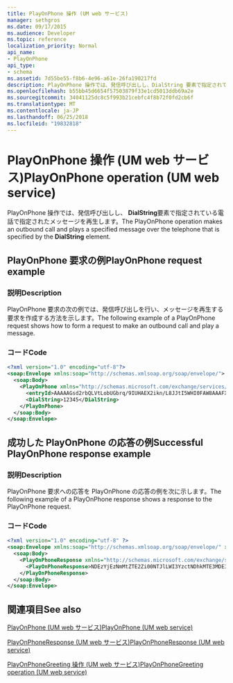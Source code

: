 ```yaml
---
title: PlayOnPhone 操作 (UM web サービス)
manager: sethgros
ms.date: 09/17/2015
ms.audience: Developer
ms.topic: reference
localization_priority: Normal
api_name:
- PlayOnPhone
api_type:
- schema
ms.assetid: 7d55be55-f8b6-4e96-a61e-26fa190217fd
description: PlayOnPhone 操作では、発信呼び出しし、DialString 要素で指定されている電話で指定されたメッセージを再生します。
ms.openlocfilehash: b55bb45d6654f57503879f33e1cd5013ddb69a2e
ms.sourcegitcommit: 34041125dc8c5f993b21cebfc4f8b72f0fd2cb6f
ms.translationtype: MT
ms.contentlocale: ja-JP
ms.lasthandoff: 06/25/2018
ms.locfileid: "19832818"
---
```

# <a name="playonphone-operation-um-web-service"></a><span data-ttu-id="38694-103">PlayOnPhone 操作 (UM web サービス)</span><span class="sxs-lookup"><span data-stu-id="38694-103">PlayOnPhone operation (UM web service)</span></span>

<span data-ttu-id="38694-104">PlayOnPhone 操作では、発信呼び出しし、 **DialString**要素で指定されている電話で指定されたメッセージを再生します。</span><span class="sxs-lookup"><span data-stu-id="38694-104">The PlayOnPhone operation makes an outbound call and plays a specified message over the telephone that is specified by the **DialString** element.</span></span> 
  
## <a name="playonphone-request-example"></a><span data-ttu-id="38694-105">PlayOnPhone 要求の例</span><span class="sxs-lookup"><span data-stu-id="38694-105">PlayOnPhone request example</span></span>

### <a name="description"></a><span data-ttu-id="38694-106">説明</span><span class="sxs-lookup"><span data-stu-id="38694-106">Description</span></span>

<span data-ttu-id="38694-107">PlayOnPhone 要求の次の例では、発信呼び出しを行い、メッセージを再生する要求を作成する方法を示します。</span><span class="sxs-lookup"><span data-stu-id="38694-107">The following example of a PlayOnPhone request shows how to form a request to make an outbound call and play a message.</span></span>
  
### <a name="code"></a><span data-ttu-id="38694-108">コード</span><span class="sxs-lookup"><span data-stu-id="38694-108">Code</span></span>

```XML
<?xml version="1.0" encoding="utf-8"?>
<soap:Envelope xmlns:soap="http://schemas.xmlsoap.org/soap/envelope/">
  <soap:Body>
    <PlayOnPhone xmlns="http://schemas.microsoft.com/exchange/services/2006/messages">
      <entryId>AAAAAGsd2rbQLVtLobUGbrq/9IUHAEX2ikn/L8JJtI5WHI0FAW8AAAFXHhsAACxVpEl+KVVLl957wp//x6UAGAetcDUAAA==</entryId>
      <DialString>12345</DialString>
    </PlayOnPhone>
  </soap:Body>
</soap:Envelope>
```

## <a name="successful-playonphone-response-example"></a><span data-ttu-id="38694-109">成功した PlayOnPhone の応答の例</span><span class="sxs-lookup"><span data-stu-id="38694-109">Successful PlayOnPhone response example</span></span>

### <a name="description"></a><span data-ttu-id="38694-110">説明</span><span class="sxs-lookup"><span data-stu-id="38694-110">Description</span></span>

<span data-ttu-id="38694-111">PlayOnPhone 要求への応答を PlayOnPhone の応答の例を次に示します。</span><span class="sxs-lookup"><span data-stu-id="38694-111">The following example of a PlayOnPhone response shows a response to the PlayOnPhone request.</span></span>
  
### <a name="code"></a><span data-ttu-id="38694-112">コード</span><span class="sxs-lookup"><span data-stu-id="38694-112">Code</span></span>

```XML
<?xml version="1.0" encoding="utf-8" ?> 
<soap:Envelope xmlns:soap="http://schemas.xmlsoap.org/soap/envelope/" xmlns:xsi="http://www.w3.org/2001/XMLSchema-instance" xmlns:xsd="http://www.w3.org/2001/XMLSchema">
  <soap:Body>
    <PlayOnPhoneResponse xmlns="http://schemas.microsoft.com/exchange/services/2006/messages">
      <PlayOnPhoneResponse>NDEzYjEzNmMtZTE2Zi00NTJlLWI3YzctNDhkMTE3MDE3YjlmQGRmLWV1bS0wMS5leGNoYW5nZS5jb3JwLm1pY3Jvc29mdC5jb20=</PlayOnPhoneResponse> 
    </PlayOnPhoneResponse>
  </soap:Body>
</soap:Envelope>
```

## <a name="see-also"></a><span data-ttu-id="38694-113">関連項目</span><span class="sxs-lookup"><span data-stu-id="38694-113">See also</span></span>



[<span data-ttu-id="38694-114">PlayOnPhone (UM web サービス)</span><span class="sxs-lookup"><span data-stu-id="38694-114">PlayOnPhone (UM web service)</span></span>](playonphone-um-web-service.md)
  
[<span data-ttu-id="38694-115">PlayOnPhoneResponse (UM web サービス)</span><span class="sxs-lookup"><span data-stu-id="38694-115">PlayOnPhoneResponse (UM web service)</span></span>](playonphoneresponse-um-web-service.md)
  
[<span data-ttu-id="38694-116">PlayOnPhoneGreeting 操作 (UM web サービス)</span><span class="sxs-lookup"><span data-stu-id="38694-116">PlayOnPhoneGreeting operation (UM web service)</span></span>](playonphonegreeting-operation-um-web-service.md)


